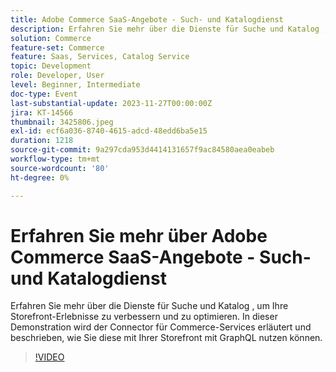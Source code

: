 ```yaml
---
title: Adobe Commerce SaaS-Angebote - Such- und Katalogdienst
description: Erfahren Sie mehr über die Dienste für Suche und Katalog , um Ihre Storefront-Erlebnisse zu verbessern und zu optimieren.  In dieser Demonstration wird der Connector für Commerce-Services erläutert und beschrieben, wie Sie diese mit Ihrer Storefront mit GraphQL nutzen können.
solution: Commerce
feature-set: Commerce
feature: Saas, Services, Catalog Service
topic: Development
role: Developer, User
level: Beginner, Intermediate
doc-type: Event
last-substantial-update: 2023-11-27T00:00:00Z
jira: KT-14566
thumbnail: 3425806.jpeg
exl-id: ecf6a036-8740-4615-adcd-48edd6ba5e15
duration: 1218
source-git-commit: 9a297cda953d4414131657f9ac84580aea0eabeb
workflow-type: tm+mt
source-wordcount: '80'
ht-degree: 0%

---
```


# Erfahren Sie mehr über Adobe Commerce SaaS-Angebote - Such- und Katalogdienst

Erfahren Sie mehr über die Dienste für Suche und Katalog , um Ihre Storefront-Erlebnisse zu verbessern und zu optimieren.  In dieser Demonstration wird der Connector für Commerce-Services erläutert und beschrieben, wie Sie diese mit Ihrer Storefront mit GraphQL nutzen können.

>[!VIDEO](https://video.tv.adobe.com/v/3425806/?learn=on)
